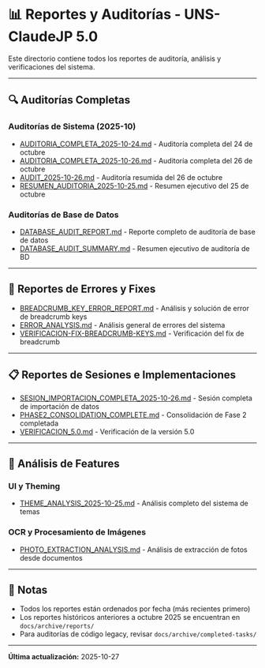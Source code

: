 # 📊 Reportes y Auditorías - UNS-ClaudeJP 5.0

Este directorio contiene todos los reportes de auditoría, análisis y verificaciones del sistema.

---

## 🔍 Auditorías Completas

### Auditorías de Sistema (2025-10)
- [AUDITORIA_COMPLETA_2025-10-24.md](./AUDITORIA_COMPLETA_2025-10-24.md) - Auditoría completa del 24 de octubre
- [AUDITORIA_COMPLETA_2025-10-26.md](./AUDITORIA_COMPLETA_2025-10-26.md) - Auditoría completa del 26 de octubre
- [AUDIT_2025-10-26.md](./AUDIT_2025-10-26.md) - Auditoría resumida del 26 de octubre
- [RESUMEN_AUDITORIA_2025-10-25.md](./RESUMEN_AUDITORIA_2025-10-25.md) - Resumen ejecutivo del 25 de octubre

### Auditorías de Base de Datos
- [DATABASE_AUDIT_REPORT.md](./DATABASE_AUDIT_REPORT.md) - Reporte completo de auditoría de base de datos
- [DATABASE_AUDIT_SUMMARY.md](./DATABASE_AUDIT_SUMMARY.md) - Resumen ejecutivo de auditoría de BD

---

## 🐛 Reportes de Errores y Fixes

- [BREADCRUMB_KEY_ERROR_REPORT.md](./BREADCRUMB_KEY_ERROR_REPORT.md) - Análisis y solución de error de breadcrumb keys
- [ERROR_ANALYSIS.md](./ERROR_ANALYSIS.md) - Análisis general de errores del sistema
- [VERIFICACION-FIX-BREADCRUMB-KEYS.md](./VERIFICACION-FIX-BREADCRUMB-KEYS.md) - Verificación del fix de breadcrumb

---

## 📋 Reportes de Sesiones e Implementaciones

- [SESION_IMPORTACION_COMPLETA_2025-10-26.md](./SESION_IMPORTACION_COMPLETA_2025-10-26.md) - Sesión completa de importación de datos
- [PHASE2_CONSOLIDATION_COMPLETE.md](./PHASE2_CONSOLIDATION_COMPLETE.md) - Consolidación de Fase 2 completada
- [VERIFICACION_5.0.md](./VERIFICACION_5.0.md) - Verificación de la versión 5.0

---

## 🎨 Análisis de Features

### UI y Theming
- [THEME_ANALYSIS_2025-10-25.md](./THEME_ANALYSIS_2025-10-25.md) - Análisis completo del sistema de temas

### OCR y Procesamiento de Imágenes
- [PHOTO_EXTRACTION_ANALYSIS.md](./PHOTO_EXTRACTION_ANALYSIS.md) - Análisis de extracción de fotos desde documentos

---

## 📝 Notas

- Todos los reportes están ordenados por fecha (más recientes primero)
- Los reportes históricos anteriores a octubre 2025 se encuentran en `docs/archive/reports/`
- Para auditorías de código legacy, revisar `docs/archive/completed-tasks/`

---

**Última actualización:** 2025-10-27
